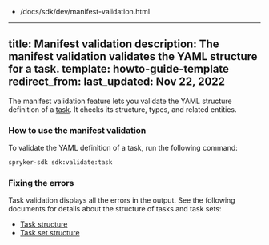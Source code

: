   - /docs/sdk/dev/manifest-validation.html
---
title: Manifest validation
description: The manifest validation validates the YAML structure for a task.
template: howto-guide-template
redirect_from:
last_updated: Nov 22, 2022
---

The manifest validation feature lets you validate the YAML structure definition of a [task](/docs/sdk/dev/task.html).
It checks its structure, types, and related entities.

### How to use the manifest validation

To validate the YAML definition of a task, run the following command:

```bash
spryker-sdk sdk:validate:task
```

### Fixing the errors

Task validation displays all the errors in the output. See the following documents for details about the structure of tasks and task sets:
 - [Task structure](/docs/sdk/dev/task.html)
 - [Task set structure](/docs/sdk/dev/task-set.html)
